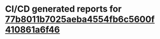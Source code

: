 # CI/CD generated reports for [77b8011b7025aeba4554fb6c5600f410861a6f46](https://github.com/hydephp/develop/commit/77b8011b7025aeba4554fb6c5600f410861a6f46)
